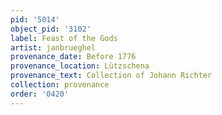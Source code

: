 ```yaml
---
pid: '5014'
object_pid: '3102'
label: Feast of the Gods
artist: janbrueghel
provenance_date: Before 1776
provenance_location: Lützschena
provenance_text: Collection of Johann Richter
collection: provenance
order: '0420'
---
```

